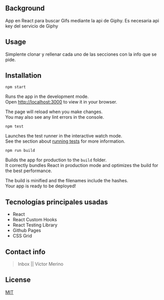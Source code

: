 ## Background

App en React para buscar Gifs mediante la api de Giphy.
Es necesaria api key del servicio de Giphy

## Usage

Simplente clonar y rellenar cada uno de las secciones con la info que se pide.

## Installation

```shell
npm start
```

Runs the app in the development mode.\
Open [http://localhost:3000](http://localhost:3000) to view it in your browser.

The page will reload when you make changes.\
You may also see any lint errors in the console.

```shell
npm test
```

Launches the test runner in the interactive watch mode.\
See the section about [running tests](https://facebook.github.io/create-react-app/docs/running-tests) for more information.

```shell
npm run build
```

Builds the app for production to the `build` folder.\
It correctly bundles React in production mode and optimizes the build for the best performance.

The build is minified and the filenames include the hashes.\
Your app is ready to be deployed!

## Tecnologías principales usadas

- React
- React Custom Hooks
- React Testing Library
- Github Pages
- CSS Grid

## Contact info

> Inbox || Víctor Merino

## License

[MIT](https://opensource.org/licenses/MIT)
